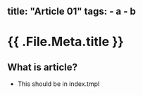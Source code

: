 title: "Article 01"
tags:
    - a
    - b
---

# {{ .File.Meta.title }}

## What is article?

- This should be in index.tmpl


